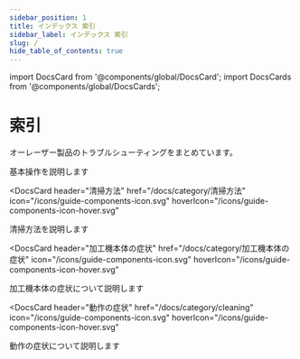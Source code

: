 ```yaml
---
sidebar_position: 1
title: インデックス 索引
sidebar_label: インデックス 索引
slug: /
hide_table_of_contents: true
---
```


import DocsCard from '@components/global/DocsCard';
import DocsCards from '@components/global/DocsCards';

# 索引

オーレーザー製品のトラブルシューティングをまとめています。

<DocsCards>
<DocsCard
    header="基本操作"
    href="/docs/category/basic"
    icon="/icons/guide-components-icon.svg"
    hoverIcon="/icons/guide-components-icon-hover.svg"
>
<p>基本操作を説明します</p>
</DocsCard>

<DocsCard
    header="清掃方法"
    href="/docs/category/清掃方法"
    icon="/icons/guide-components-icon.svg"
    hoverIcon="/icons/guide-components-icon-hover.svg"
>
<p>清掃方法を説明します</p>
</DocsCard>

<DocsCard
    header="加工機本体の症状"
    href="/docs/category/加工機本体の症状"
    icon="/icons/guide-components-icon.svg"
    hoverIcon="/icons/guide-components-icon-hover.svg"
>
<p>加工機本体の症状について説明します</p>
</DocsCard>

<DocsCard
    header="動作の症状"
    href="/docs/category/cleaning"
    icon="/icons/guide-components-icon.svg"
    hoverIcon="/icons/guide-components-icon-hover.svg"
>
<p>動作の症状について説明します</p>
</DocsCard>

</DocsCards>

